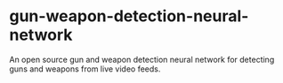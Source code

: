# gun-weapon-detection-neural-network
An open source gun and weapon detection neural network for detecting guns and weapons from live video feeds.
